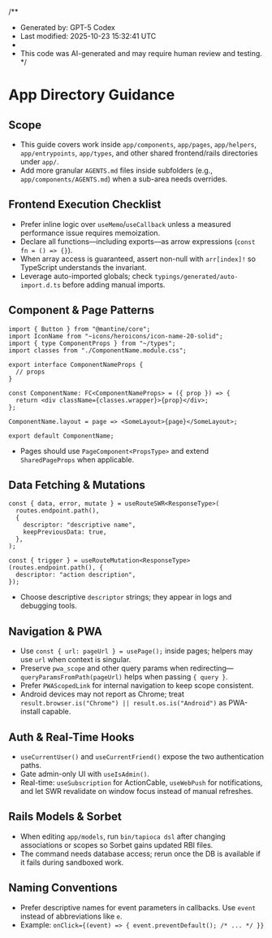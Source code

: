 /\*\*

- Generated by: GPT-5 Codex
- Last modified: 2025-10-23 15:32:41 UTC
-
- This code was AI-generated and may require human review and testing.
  \*/

# App Directory Guidance

## Scope

- This guide covers work inside `app/components`, `app/pages`, `app/helpers`, `app/entrypoints`, `app/types`, and other shared frontend/rails directories under `app/`.
- Add more granular `AGENTS.md` files inside subfolders (e.g., `app/components/AGENTS.md`) when a sub-area needs overrides.

## Frontend Execution Checklist

- Prefer inline logic over `useMemo`/`useCallback` unless a measured performance issue requires memoization.
- Declare all functions—including exports—as arrow expressions (`const fn = () => {}`).
- When array access is guaranteed, assert non-null with `arr[index]!` so TypeScript understands the invariant.
- Leverage auto-imported globals; check `typings/generated/auto-import.d.ts` before adding manual imports.

## Component & Page Patterns

```tsx
import { Button } from "@mantine/core";
import IconName from "~icons/heroicons/icon-name-20-solid";
import { type ComponentProps } from "~/types";
import classes from "./ComponentName.module.css";

export interface ComponentNameProps {
  // props
}

const ComponentName: FC<ComponentNameProps> = ({ prop }) => {
  return <div className={classes.wrapper}>{prop}</div>;
};

ComponentName.layout = page => <SomeLayout>{page}</SomeLayout>;

export default ComponentName;
```

- Pages should use `PageComponent<PropsType>` and extend `SharedPageProps` when applicable.

## Data Fetching & Mutations

```tsx
const { data, error, mutate } = useRouteSWR<ResponseType>(
  routes.endpoint.path(),
  {
    descriptor: "descriptive name",
    keepPreviousData: true,
  },
);

const { trigger } = useRouteMutation<ResponseType>(routes.endpoint.path(), {
  descriptor: "action description",
});
```

- Choose descriptive `descriptor` strings; they appear in logs and debugging tools.

## Navigation & PWA

- Use `const { url: pageUrl } = usePage();` inside pages; helpers may use `url` when context is singular.
- Preserve `pwa_scope` and other query params when redirecting—`queryParamsFromPath(pageUrl)` helps when passing `{ query }`.
- Prefer `PWAScopedLink` for internal navigation to keep scope consistent.
- Android devices may not report as Chrome; treat `result.browser.is("Chrome") || result.os.is("Android")` as PWA-install capable.

## Auth & Real-Time Hooks

- `useCurrentUser()` and `useCurrentFriend()` expose the two authentication paths.
- Gate admin-only UI with `useIsAdmin()`.
- Real-time: `useSubscription` for ActionCable, `useWebPush` for notifications, and let SWR revalidate on window focus instead of manual refreshes.

## Rails Models & Sorbet

- When editing `app/models`, run `bin/tapioca dsl` after changing associations or scopes so Sorbet gains updated RBI files.
- The command needs database access; rerun once the DB is available if it fails during sandboxed work.

## Naming Conventions

- Prefer descriptive names for event parameters in callbacks. Use `event` instead of abbreviations like `e`.
- Example: `onClick={(event) => { event.preventDefault(); /* ... */ }}`
